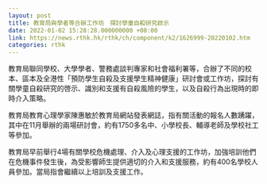 ```yaml
---
layout: post
title: 教育局與學者等合辦工作坊　探討學童自殺研究啟示
date: 2022-01-02 15:28:28.000000000 +08:00
link: https://news.rthk.hk/rthk/ch/component/k2/1626999-20220102.htm
categories: rthk
---
```


教育局聯同學校、大學學者、警務處談判專家和社會福利署等，合辦了不同的校本、區本及全港性「預防學生自殺及支援學生精神健康」研討會或工作坊，探討有關學童自殺研究的啓示、識別和支援有自殺風險的學生，以及自殺行為出現時的即時介入策略。

教育局教育心理學家陳惠敏於教育局網站發表網誌，指有關活動的報名人數踴躍，其中在11月舉辦的兩場研討會，約有1750多名中、小學校長、輔導老師及學校社工等參加。

教育局早前舉行4場有關學校危機處理、介入及心理支援的工作坊，加強培訓他們在危機事件發生後，為受影響師生提供適切的介入和支援服務，約有400名學校人員參加。當局指會繼續以上培訓及支援工作。
